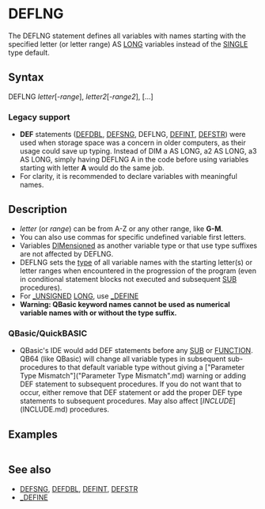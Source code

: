 # DEFLNG

The DEFLNG statement defines all variables with names starting with the specified letter (or letter range) AS [LONG](LONG.md) variables instead of the [SINGLE](SINGLE.md) type default.

  

## Syntax

DEFLNG *letter*[-*range*], *letter2*[-*range2*], [...]
### Legacy support

* **DEF** statements ([DEFDBL](DEFDBL.md), [DEFSNG](DEFSNG.md), DEFLNG, [DEFINT](DEFINT.md), [DEFSTR](DEFSTR.md)) were used when storage space was a concern in older computers, as their usage could save up typing. Instead of DIM a AS LONG, a2 AS LONG, a3 AS LONG, simply having DEFLNG A in the code before using variables starting with letter **A** would do the same job.
* For clarity, it is recommended to declare variables with meaningful names.

  

## Description

* *letter* (or *range*) can be from A-Z or any other range, like **G-M**.
* You can also use commas for specific undefined variable first letters.
* Variables [DIMensioned](DIMensioned.md) as another variable type or that use type suffixes are not affected by DEFLNG.
* DEFLNG sets the [type](type.md) of all variable names with the starting letter(s) or letter ranges when encountered in the progression of the program (even in conditional statement blocks not executed and subsequent [SUB](SUB.md) procedures).
* For [_UNSIGNED](_UNSIGNED.md) [LONG](LONG.md), use [_DEFINE](_DEFINE.md)
* **Warning: QBasic keyword names cannot be used as numerical variable names with or without the type suffix.**

### QBasic/QuickBASIC

* QBasic's IDE would add DEF statements before any [SUB](SUB.md) or [FUNCTION](FUNCTION.md). QB64 (like QBasic) will change all variable types in subsequent sub-procedures to that default variable type without giving a ["Parameter Type Mismatch"]("Parameter Type Mismatch".md) warning or adding DEF statement to subsequent procedures. If you do not want that to occur, either remove that DEF statement or add the proper DEF type statements to subsequent procedures. May also affect [$INCLUDE]($INCLUDE.md) procedures.

  

## Examples

``` DEFLNG A, F-H, M  'With the above, all variables with names starting with A, F, G, H and M 'will be of type LONG, unless they have a type suffix 'indicating another type or they are [dimensioned](dimensioned.md) differently  
```

  

## See also

* [DEFSNG](DEFSNG.md), [DEFDBL](DEFDBL.md), [DEFINT](DEFINT.md), [DEFSTR](DEFSTR.md)
* [_DEFINE](_DEFINE.md)

  
